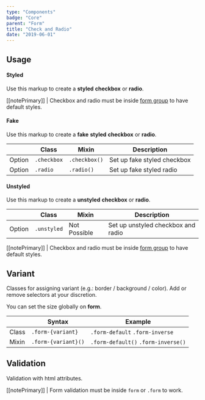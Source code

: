 ```yaml
---
type: "Components"
badge: "Core"
parent: "Form"
title: "Check and Radio"
date: "2019-06-01"
---
```


## Usage

#### Styled

Use this markup to create a **styled** **checkbox** or **radio**.

<script type="text/plain" class="language-markup">
  <form class="form-default">
    <div class="form-group">
      <input type="checkbox" id="checkbox-styled">
      <label class="form-label" for="checkbox-styled">
        <!-- content -->
      </label>
    </div>

    <div class="form-group">
      <input type="radio" id="radio-styled" name="radio-styled">
      <label class="form-label" for="radio-styled">
        <!-- content -->
      </label>
    </div>
  </form>
</script>

[[notePrimary]]
| Checkbox and radio must be inside [form group](/components/form/group) to have default styles.

<demo>
  <demovanilla src="vanilla/components/form/check-radio-styled-block">
  </demovanilla>
  <demovanilla src="vanilla/components/form/check-radio-styled-inline">
  </demovanilla>
  <demovanilla src="vanilla/components/form/check-radio-styled-disabled">
  </demovanilla>
</demo>

#### Fake

Use this markup to create a **fake** **styled** **checkbox** or **radio**.

<script type="text/plain" class="language-markup">
  <div class="form-group">
    <div class="checkbox">
      <!-- content -->
    </div>
  </div>

  <div class="form-group">
    <div class="radio">
      <!-- content -->
    </div>
  </div>
</script>

<div class="table-scroll">

|                         | Class                                     | Mixin                       | Description                   |
| ----------------------- | ----------------------------------------- | ----------------------------- | ----------------------------- |
| Option                  | `.checkbox`                 | `.checkbox()`        | Set up fake styled checkbox            |
| Option                  | `.radio`                 | `.radio()`        | Set up fake styled radio            |

</div>

<demo>
  <demovanilla src="vanilla/components/form/check-radio-fake-block">
  </demovanilla>
  <demovanilla src="vanilla/components/form/check-radio-fake-inline">
  </demovanilla>
  <demovanilla src="vanilla/components/form/check-radio-fake-disabled">
  </demovanilla>
</demo>

#### Unstyled

Use this markup to create a **unstyled** **checkbox** or **radio**.

<script type="text/plain" class="language-markup">
  <form class="form-default">
    <div class="form-group">
      <input type="checkbox" id="checkbox-unstyled" class="unstyled">
      <label class="form-label" for="checkbox-unstyled">
        <!-- content -->
      </label>
    </div>

    <div class="form-group">
      <input type="radio" id="radio-unstyled" name="radio-unstyled" class="unstyled">
      <label class="form-label" for="radio-unstyled">
        <!-- content -->
      </label>
    </div>
  </form>
</script>

<div class="table-scroll">

|                         | Class                                     | Mixin                       | Description                   |
| ----------------------- | ----------------------------------------- | ----------------------------- | ----------------------------- |
| Option                  | `.unstyled`                 | Not Possible        | Set up unstyled checkbox and radio            |

</div>

[[notePrimary]]
| Checkbox and radio must be inside [form group](/components/form/group) to have default styles.

<demo>
  <demovanilla src="vanilla/components/form/check-radio-unstyled-block">
  </demovanilla>
  <demovanilla src="vanilla/components/form/check-radio-unstyled-inline">
  </demovanilla>
  <demovanilla src="vanilla/components/form/check-radio-unstyled-disabled">
  </demovanilla>
</demo>

## Variant

Classes for assigning variant (e.g.: border / background / color). Add or remove selectors at your discretion.

You can set the size globally on **form**.

<div class="table-scroll">

|                         | Syntax                                    | Example                       |
| ----------------------- | ----------------------------------------- | ----------------------------- |
| Class                   | `.form-{variant}`                        | `.form-default` `.form-inverse` |
| Mixin                   | `.form-{variant}()`                      | `.form-default()` `.form-inverse()` |

</div>

<demo>
  <demovanilla src="vanilla/components/form/variant-default">
  </demovanilla>
  <demovanilla src="vanilla/components/form/variant-inverse">
  </demovanilla>
</demo>

## Validation

Validation with html attributes.

[[notePrimary]]
| Form validation must be inside `form` or `.form` to work.

<demo>
  <demovanilla src="vanilla/components/form/check-radio-validation-default">
  </demovanilla>
  <demovanilla src="vanilla/components/form/check-radio-validation-inverse">
  </demovanilla>
</demo>
